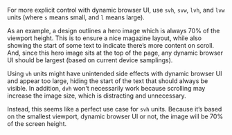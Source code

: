 For more explicit control with dynamic browser UI, use `svh`, `svw`, `lvh`, and `lvw` units (where `s` means small, and `l` means large).

As an example, a design outlines a hero image which is always 70% of the viewport height. This is to ensure a nice magazine layout, while also showing the start of some text to indicate there’s more content on scroll. And, since this hero image sits at the top of the page, any dynamic browser UI should be largest (based on current device samplings).

Using `vh` units might have unintended side effects with dynamic browser UI and appear too large, hiding the start of the text that should always be visible. In addition, `dvh` won't necessarily work because scrolling may increase the image size, which is distracting and unnecessary.

Instead, this seems like a perfect use case for `svh` units. Because it’s based on the smallest viewport, dynamic browser UI or not, the image will be 70% of the screen height.
